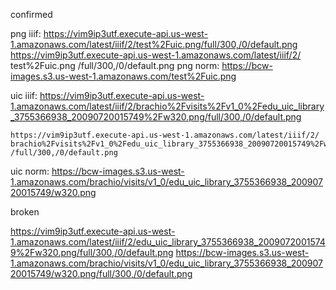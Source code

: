 
confirmed

  png iiif: https://vim9ip3utf.execute-api.us-west-1.amazonaws.com/latest/iiif/2/test%2Fuic.png/full/300,/0/default.png
    https://vim9ip3utf.execute-api.us-west-1.amazonaws.com/latest/iiif/2/
    test%2Fuic.png
    /full/300,/0/default.png
  png norm: https://bcw-images.s3.us-west-1.amazonaws.com/test%2Fuic.png

  uic iiif: https://vim9ip3utf.execute-api.us-west-1.amazonaws.com/latest/iiif/2/brachio%2Fvisits%2Fv1_0%2Fedu_uic_library_3755366938_20090720015749%2Fw320.png/full/300,/0/default.png
  
    https://vim9ip3utf.execute-api.us-west-1.amazonaws.com/latest/iiif/2/
    brachio%2Fvisits%2Fv1_0%2Fedu_uic_library_3755366938_20090720015749%2Fw320.png
    /full/300,/0/default.png







  uic norm: https://bcw-images.s3.us-west-1.amazonaws.com/brachio/visits/v1_0/edu_uic_library_3755366938_20090720015749/w320.png
  

broken


  https://vim9ip3utf.execute-api.us-west-1.amazonaws.com/latest/iiif/2/edu_uic_library_3755366938_20090720015749%2Fw320.png/full/300,/0/default.png
  https://bcw-images.s3.us-west-1.amazonaws.com/brachio/visits/v1_0/edu_uic_library_3755366938_20090720015749/w320.png/full/300,/0/default.png
